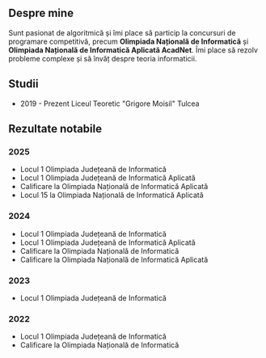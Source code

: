 ## Despre mine

Sunt pasionat de algoritmică și îmi place să particip la concursuri de programare competitivă, precum **Olimpiada Națională de Informatică** și **Olimpiada Națională de Informatică Aplicată AcadNet**. Îmi place să rezolv probleme complexe și să învăț despre teoria informaticii.

## Studii
- 2019 - Prezent Liceul Teoretic "Grigore Moisil" Tulcea

## Rezultate notabile

### **2025**
- Locul 1 Olimpiada Județeană de Informatică
- Locul 1 Olimpiada Județeană de Informatică Aplicată
- Calificare la Olimpiada Națională de Informatică Aplicată
- Locul 15 la Olimpiada Națională de Informatică Aplicată
### **2024**
- Locul 1 Olimpiada Județeană de Informatică
- Locul 1 Olimpiada Județeană de Informatică Aplicată
- Calificare la Olimpiada Națională de Informatică
- Calificare la Olimpiada Națională de Informatică Aplicată
### **2023**
- Locul 1 Olimpiada Județeană de Informatică
### **2022**
- Locul 1 Olimpiada Județeană de Informatică
- Calificare la Olimpiada Națională de Informatică
